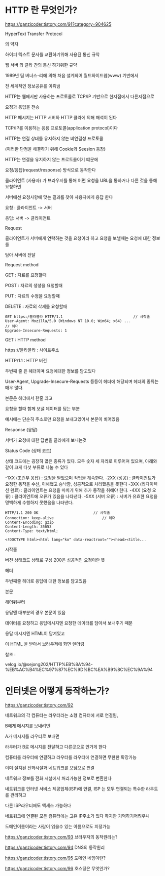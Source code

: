 # HTTP 란 무엇인가?
https://ganzicoder.tistory.com/91?category=904625

HyperText Transfer Protocol

의 약자 

하이퍼 텍스트 문서를 교환하기위해 사용된 통신 규약

웹 서버 와 클라 간의 통신 하기위한 규약

1989년 팀 버너스-리에 의해 처음 설계되어 월드와이드웹(www) 기반에서 

전 세계적인 정보공유를 이뤄냄

HTTP는 웹에서만 사용하는 프로토콜로 TCP/IP 기반으로 한지점에서 다른지점으로

요청과 응답을 전송

 

HTTP 메시지는 HTTP 서버와 HTTP 클라에 의해 해석이 된다

 

TCP/IP를 이용하는 응용 프로토콜(application protocol)이다

 

HTTP는 연결 상태를 유지하지 않는 비연결성 프로토콜

(이러한 단점을 해결하기 위해 Cookie와 Seesion 등장)

 

HTTP는 연결을 유지하지 않는 프로토콜이기 떄문에

요청/응답(request/response) 방식으로 동작한다

 

클라이언트 (사용자) 가 브라우저를 통해 어떤 요청을 URL을 통하거나 다른 것을 통해 요청하면

서버에선 요청사항에 맞는 결과를 찾아 사용자에게 응답 한다

 

요청 : 클라이언트 -> 서버

응답:  서버 -> 클라이언트

 

Request

 

클라이언트가 서버에게 연락하는 것을 요청이라 하고 요청을 보낼때는 요청에 대한 정보를 

담아 서버에 전달

 

Request method

 

GET : 자료를 요청할때 

POST : 자료의 생성을 요청할때

PUT : 자료의 수정을 요청할때 

DELETE : 자료의 삭제를 요청할때

 

 
```
GET https:/블라블라 HTTP/1.1								// 시작줄
User-Agent: Mozilla/5.0 (Windows NT 10.0; Win64; x64) ...			  // 헤더
Upgrade-Insecure-Requests: 1
```

GET  :  HTTP method

https://블라블라  : 사이트주소 

HTTP/1.1 : HTTP 버전

 

두번째 줄 은 헤더이며 요청에대한 정보를 담고있다

User-Agent, Upgrade-Insecure-Requests 등등이 헤더에 해당되며 헤더의 종류는 매우 많다.

 

본문은 헤더에서 한줄 띄고

요청을 할때 함께 보낼 데이터를 담는 부분 

예시에는 단순히 주소로만 요청을 보내고있어서 본문이 비어있음

 

 

Response (응답)

서버가 요청에 대한 답변을 클라에게 보내는것

 

Status Code (상태 코드)

상태 코드에는 굉장히 많은 종류가 있다. 모두 숫자 세 자리로 이루어져 있으며, 아래와 같이 크게 다섯 부류로 나눌 수 있다

-1XX (조건부 응답) : 요청을 받았으며 작업을 계속한다.
-2XX (성공) : 클라이언트가 요청한 동작을 수신, 이해했고 승낙함, 성공적으로 처리했음을 뜻한다
-3XX (리다이렉션 완료) : 클라이언트는 요청을 마치기 위해 추가 동작을 취해야 한다.
-4XX (요청 오류) : 클라이언트에 오류가 있음을 나타낸다.
-5XX (서버 오류) : 서버가 유효한 요청을 명백하게 수행하지 못했음을 나타낸다.

 
```
HTTP/1.1 200 OK							// 시작줄
Connection: keep-alive				 		// 헤더
Content-Encoding: gzip												 
Content-Length: 35653
Content-Type: text/html;

<!DOCTYPE html><html lang="ko" data-reactroot=""><head><title...
```

시작줄 

버전 상태코드 상태로 구성 200은 성공적인 요청이란 뜻

 

헤더

두번째줄 헤더로 응답에 대한 정보를 담고있음

 

본문

헤더뒤부터

응답엔 대부분의 경우 본문이 있음

데이터를 요청하고 응답메시지엔 요청한 데이터를 담아서 보내주기 때문

응답 메시지엔 HTML이 담겨있고 

이 HTML 을 받아서 브라우저에 화면 렌더링

 

 

참조 :

velog.io/@sejong202/HTTP%EB%8A%94-%EB%AC%B4%EC%97%87%EC%9D%BC%EA%B9%8C%EC%9A%94

# 인터넷은 어떻게 동작하는가?
https://ganzicoder.tistory.com/92

네트워크의 각 컴퓨터는 라우터라는 소형 컴퓨터에 서로 연결됨,

 

B에게 메시지를 보내려면

A가 메시지를 라우터로 보내면

라우터가 B로 메시지를 전달하고 다른곳으로 안가게 한다

 

컴퓨터를 라우터에 연결하고 라우터를 라우터에 연결하면 무한한 확장가능

 

이미 설치된 전화시설과 네트워크를 모뎀으로 연결

네트워크 정보를 전화 시설에서 처리가능한 정보로 변환한다

네트워크를 인터넷 서비스 제공업체(ISP)에 연결, ISP 는 모두 연결되는 특수한 라우트를 관리하고

다른 ISP라우터에도 액세스 가능하다

네트워크에 연결된 모든 컴퓨터에는 고유 IP주소가 있다 하지만 기억하기어려우니

도메인이름이라는 사람이 읽을수 있는 이름으로도 지정가능

https://ganzicoder.tistory.com/93
브라우저의 동작원리는?

https://ganzicoder.tistory.com/94
DNS의 동작원리

https://ganzicoder.tistory.com/95
도메인 네임이란?

https://ganzicoder.tistory.com/96
호스팅은 무엇인가?

